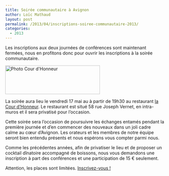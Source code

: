```yaml
---
title: Soirée communautaire à Avignon
author: Loïc Mathaud
layout: post
permalink: /2013/04/inscriptions-soiree-communautaire-2013/
categories:
  - 2013
---
```


Les inscriptions aux deux journées de conférences sont maintenant fermées, nous en profitons donc pour ouvrir les inscriptions à la soirée communautaire.

[<img class="alignnone size-medium wp-image-1081" alt="Photo Cour d'Honneur" src="http://sudweb.fr/blog/wp-content/uploads/2013/04/courdhonneur-300x91.jpg" width="300" height="91" />][2]

La soirée aura lieu le vendredi 17 mai au à partir de 19h30 au restaurant [la Cour d&rsquo;Honneur][3]. Le restaurant est situé 58 rue Joseph Vernet, en intra-muros et il sera privatisé pour l&rsquo;occasion.

Cette soirée sera l&rsquo;occasion de poursuivre les échanges entamés pendant la première journée et d&rsquo;en commencer des nouveaux dans un joli cadre calme au cœur d&rsquo;Avignon. Les orateurs et les membres de notre équipe seront bien entendu présents et nous espérons vous compter parmi nous.

Comme les précédentes années, afin de privatiser le lieu et de proposer un cocktail dînatoire accompagné de boissons, nous vous demandons une inscription à part des conférences et une participation de 15 € seulement.

Attention, les places sont limitées. [Inscrivez-vous !][1]

 [1]: http://sudweb.fr/2013/inscription.html "Inscription à la soirée communautaire Sud Web 2013"
 [2]: http://sudweb.fr/blog/wp-content/uploads/2013/04/courdhonneur.jpg
 [3]: http://www.cour-honneur.com "Restaurant la Cour d'Honneur"
